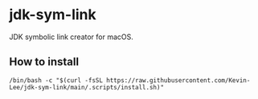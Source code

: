 # jdk-sym-link

JDK symbolic link creator for macOS.

## How to install

```shell
/bin/bash -c "$(curl -fsSL https://raw.githubusercontent.com/Kevin-Lee/jdk-sym-link/main/.scripts/install.sh)" 
```
